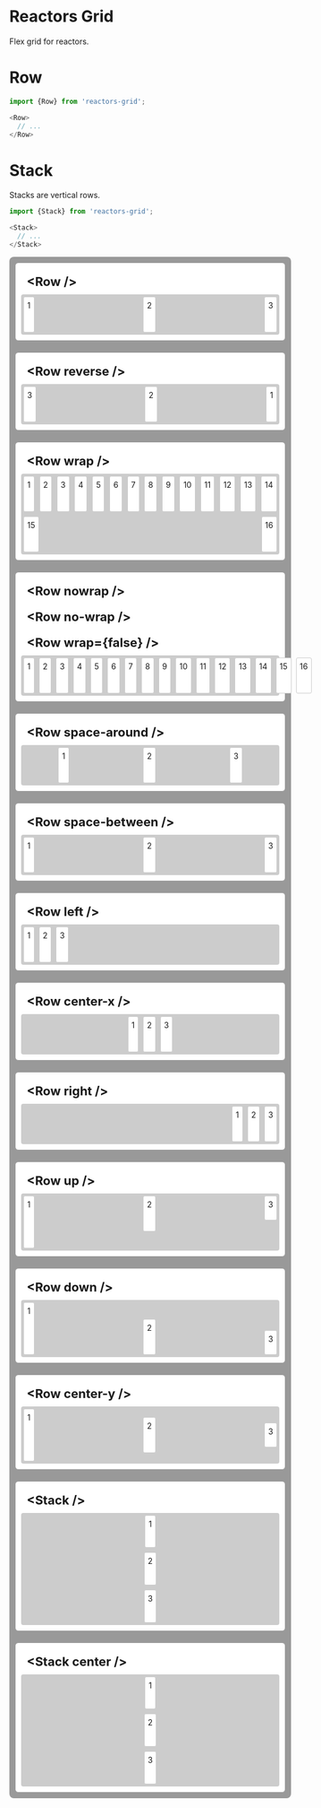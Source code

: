 Reactors Grid
===

Flex grid for reactors.

# Row

```javascript
import {Row} from 'reactors-grid';

<Row>
  // ...
</Row>
```

# Stack

Stacks are vertical rows.

```javascript
import {Stack} from 'reactors-grid';

<Stack>
  // ...
</Stack>
```

<div data-reactroot="" style="display: flex; flex-direction: column; justify-content: space-between; align-items: stretch; border-width: 5px; background-color: rgb(153, 153, 153); border-radius: 8px;"><div style="display: flex; flex-direction: column; justify-content: space-between; align-items: stretch; border: 1px solid rgb(153, 153, 153); padding: 10px; margin: 10px; background-color: white; border-radius: 6px;"><div style="padding: 10px; font-weight: bold; font-size: 22px;">&lt;Row /&gt;</div><div style="display: flex; align-items: center; flex-flow: row nowrap; justify-content: space-between; background-color: rgb(204, 204, 204); border-radius: 4px;"><div style="border: 1px solid rgb(204, 204, 204); padding: 6px; margin: 4px; border-radius: 3px; background-color: white; height: 50px;">1</div><div style="border: 1px solid rgb(204, 204, 204); padding: 6px; margin: 4px; border-radius: 3px; background-color: white; height: 50px;">2</div><div style="border: 1px solid rgb(204, 204, 204); padding: 6px; margin: 4px; border-radius: 3px; background-color: white; height: 50px;">3</div></div></div><div style="display: flex; flex-direction: column; justify-content: space-between; align-items: stretch; border: 1px solid rgb(153, 153, 153); padding: 10px; margin: 10px; background-color: white; border-radius: 6px;"><div style="padding: 10px; font-weight: bold; font-size: 22px;">&lt;Row reverse /&gt;</div><div style="display: flex; align-items: center; flex-flow: row-reverse nowrap; justify-content: space-between; background-color: rgb(204, 204, 204); border-radius: 4px;"><div style="border: 1px solid rgb(204, 204, 204); padding: 6px; margin: 4px; border-radius: 3px; background-color: white; height: 50px;">1</div><div style="border: 1px solid rgb(204, 204, 204); padding: 6px; margin: 4px; border-radius: 3px; background-color: white; height: 50px;">2</div><div style="border: 1px solid rgb(204, 204, 204); padding: 6px; margin: 4px; border-radius: 3px; background-color: white; height: 50px;">3</div></div></div><div style="display: flex; flex-direction: column; justify-content: space-between; align-items: stretch; border: 1px solid rgb(153, 153, 153); padding: 10px; margin: 10px; background-color: white; border-radius: 6px;"><div style="padding: 10px; font-weight: bold; font-size: 22px;">&lt;Row wrap /&gt;</div><div style="display: flex; align-items: center; flex-flow: row wrap; justify-content: space-between; background-color: rgb(204, 204, 204); border-radius: 4px;"><div style="border: 1px solid rgb(204, 204, 204); padding: 6px; margin: 4px; border-radius: 3px; background-color: white; height: 50px;">1</div><div style="border: 1px solid rgb(204, 204, 204); padding: 6px; margin: 4px; border-radius: 3px; background-color: white; height: 50px;">2</div><div style="border: 1px solid rgb(204, 204, 204); padding: 6px; margin: 4px; border-radius: 3px; background-color: white; height: 50px;">3</div><div style="border: 1px solid rgb(204, 204, 204); padding: 6px; margin: 4px; border-radius: 3px; background-color: white; height: 50px;">4</div><div style="border: 1px solid rgb(204, 204, 204); padding: 6px; margin: 4px; border-radius: 3px; background-color: white; height: 50px;">5</div><div style="border: 1px solid rgb(204, 204, 204); padding: 6px; margin: 4px; border-radius: 3px; background-color: white; height: 50px;">6</div><div style="border: 1px solid rgb(204, 204, 204); padding: 6px; margin: 4px; border-radius: 3px; background-color: white; height: 50px;">7</div><div style="border: 1px solid rgb(204, 204, 204); padding: 6px; margin: 4px; border-radius: 3px; background-color: white; height: 50px;">8</div><div style="border: 1px solid rgb(204, 204, 204); padding: 6px; margin: 4px; border-radius: 3px; background-color: white; height: 50px;">9</div><div style="border: 1px solid rgb(204, 204, 204); padding: 6px; margin: 4px; border-radius: 3px; background-color: white; height: 50px;">10</div><div style="border: 1px solid rgb(204, 204, 204); padding: 6px; margin: 4px; border-radius: 3px; background-color: white; height: 50px;">11</div><div style="border: 1px solid rgb(204, 204, 204); padding: 6px; margin: 4px; border-radius: 3px; background-color: white; height: 50px;">12</div><div style="border: 1px solid rgb(204, 204, 204); padding: 6px; margin: 4px; border-radius: 3px; background-color: white; height: 50px;">13</div><div style="border: 1px solid rgb(204, 204, 204); padding: 6px; margin: 4px; border-radius: 3px; background-color: white; height: 50px;">14</div><div style="border: 1px solid rgb(204, 204, 204); padding: 6px; margin: 4px; border-radius: 3px; background-color: white; height: 50px;">15</div><div style="border: 1px solid rgb(204, 204, 204); padding: 6px; margin: 4px; border-radius: 3px; background-color: white; height: 50px;">16</div></div></div><div style="display: flex; flex-direction: column; justify-content: space-between; align-items: stretch; border: 1px solid rgb(153, 153, 153); padding: 10px; margin: 10px; background-color: white; border-radius: 6px;"><div style="padding: 10px; font-weight: bold; font-size: 22px;">&lt;Row nowrap /&gt;</div><div style="padding: 10px; font-weight: bold; font-size: 22px;">&lt;Row no-wrap /&gt;</div><div style="padding: 10px; font-weight: bold; font-size: 22px;">&lt;Row wrap={false} /&gt;</div><div style="display: flex; align-items: center; flex-flow: row nowrap; justify-content: space-between; background-color: rgb(204, 204, 204); border-radius: 4px;"><div style="border: 1px solid rgb(204, 204, 204); padding: 6px; margin: 4px; border-radius: 3px; background-color: white; height: 50px;">1</div><div style="border: 1px solid rgb(204, 204, 204); padding: 6px; margin: 4px; border-radius: 3px; background-color: white; height: 50px;">2</div><div style="border: 1px solid rgb(204, 204, 204); padding: 6px; margin: 4px; border-radius: 3px; background-color: white; height: 50px;">3</div><div style="border: 1px solid rgb(204, 204, 204); padding: 6px; margin: 4px; border-radius: 3px; background-color: white; height: 50px;">4</div><div style="border: 1px solid rgb(204, 204, 204); padding: 6px; margin: 4px; border-radius: 3px; background-color: white; height: 50px;">5</div><div style="border: 1px solid rgb(204, 204, 204); padding: 6px; margin: 4px; border-radius: 3px; background-color: white; height: 50px;">6</div><div style="border: 1px solid rgb(204, 204, 204); padding: 6px; margin: 4px; border-radius: 3px; background-color: white; height: 50px;">7</div><div style="border: 1px solid rgb(204, 204, 204); padding: 6px; margin: 4px; border-radius: 3px; background-color: white; height: 50px;">8</div><div style="border: 1px solid rgb(204, 204, 204); padding: 6px; margin: 4px; border-radius: 3px; background-color: white; height: 50px;">9</div><div style="border: 1px solid rgb(204, 204, 204); padding: 6px; margin: 4px; border-radius: 3px; background-color: white; height: 50px;">10</div><div style="border: 1px solid rgb(204, 204, 204); padding: 6px; margin: 4px; border-radius: 3px; background-color: white; height: 50px;">11</div><div style="border: 1px solid rgb(204, 204, 204); padding: 6px; margin: 4px; border-radius: 3px; background-color: white; height: 50px;">12</div><div style="border: 1px solid rgb(204, 204, 204); padding: 6px; margin: 4px; border-radius: 3px; background-color: white; height: 50px;">13</div><div style="border: 1px solid rgb(204, 204, 204); padding: 6px; margin: 4px; border-radius: 3px; background-color: white; height: 50px;">14</div><div style="border: 1px solid rgb(204, 204, 204); padding: 6px; margin: 4px; border-radius: 3px; background-color: white; height: 50px;">15</div><div style="border: 1px solid rgb(204, 204, 204); padding: 6px; margin: 4px; border-radius: 3px; background-color: white; height: 50px;">16</div></div></div><div style="display: flex; flex-direction: column; justify-content: space-between; align-items: stretch; border: 1px solid rgb(153, 153, 153); padding: 10px; margin: 10px; background-color: white; border-radius: 6px;"><div style="padding: 10px; font-weight: bold; font-size: 22px;">&lt;Row space-around /&gt;</div><div style="display: flex; align-items: center; flex-flow: row nowrap; justify-content: space-around; background-color: rgb(204, 204, 204); border-radius: 4px;"><div style="border: 1px solid rgb(204, 204, 204); padding: 6px; margin: 4px; border-radius: 3px; background-color: white; height: 50px;">1</div><div style="border: 1px solid rgb(204, 204, 204); padding: 6px; margin: 4px; border-radius: 3px; background-color: white; height: 50px;">2</div><div style="border: 1px solid rgb(204, 204, 204); padding: 6px; margin: 4px; border-radius: 3px; background-color: white; height: 50px;">3</div></div></div><div style="display: flex; flex-direction: column; justify-content: space-between; align-items: stretch; border: 1px solid rgb(153, 153, 153); padding: 10px; margin: 10px; background-color: white; border-radius: 6px;"><div style="padding: 10px; font-weight: bold; font-size: 22px;">&lt;Row space-between /&gt;</div><div style="display: flex; align-items: center; flex-flow: row nowrap; justify-content: space-between; background-color: rgb(204, 204, 204); border-radius: 4px;"><div style="border: 1px solid rgb(204, 204, 204); padding: 6px; margin: 4px; border-radius: 3px; background-color: white; height: 50px;">1</div><div style="border: 1px solid rgb(204, 204, 204); padding: 6px; margin: 4px; border-radius: 3px; background-color: white; height: 50px;">2</div><div style="border: 1px solid rgb(204, 204, 204); padding: 6px; margin: 4px; border-radius: 3px; background-color: white; height: 50px;">3</div></div></div><div style="display: flex; flex-direction: column; justify-content: space-between; align-items: stretch; border: 1px solid rgb(153, 153, 153); padding: 10px; margin: 10px; background-color: white; border-radius: 6px;"><div style="padding: 10px; font-weight: bold; font-size: 22px;">&lt;Row left /&gt;</div><div style="display: flex; align-items: center; flex-flow: row nowrap; justify-content: flex-start; background-color: rgb(204, 204, 204); border-radius: 4px;"><div style="border: 1px solid rgb(204, 204, 204); padding: 6px; margin: 4px; border-radius: 3px; background-color: white; height: 50px;">1</div><div style="border: 1px solid rgb(204, 204, 204); padding: 6px; margin: 4px; border-radius: 3px; background-color: white; height: 50px;">2</div><div style="border: 1px solid rgb(204, 204, 204); padding: 6px; margin: 4px; border-radius: 3px; background-color: white; height: 50px;">3</div></div></div><div style="display: flex; flex-direction: column; justify-content: space-between; align-items: stretch; border: 1px solid rgb(153, 153, 153); padding: 10px; margin: 10px; background-color: white; border-radius: 6px;"><div style="padding: 10px; font-weight: bold; font-size: 22px;">&lt;Row center-x /&gt;</div><div style="display: flex; align-items: center; flex-flow: row nowrap; justify-content: center; background-color: rgb(204, 204, 204); border-radius: 4px;"><div style="border: 1px solid rgb(204, 204, 204); padding: 6px; margin: 4px; border-radius: 3px; background-color: white; height: 50px;">1</div><div style="border: 1px solid rgb(204, 204, 204); padding: 6px; margin: 4px; border-radius: 3px; background-color: white; height: 50px;">2</div><div style="border: 1px solid rgb(204, 204, 204); padding: 6px; margin: 4px; border-radius: 3px; background-color: white; height: 50px;">3</div></div></div><div style="display: flex; flex-direction: column; justify-content: space-between; align-items: stretch; border: 1px solid rgb(153, 153, 153); padding: 10px; margin: 10px; background-color: white; border-radius: 6px;"><div style="padding: 10px; font-weight: bold; font-size: 22px;">&lt;Row right /&gt;</div><div style="display: flex; align-items: center; flex-flow: row nowrap; justify-content: flex-end; background-color: rgb(204, 204, 204); border-radius: 4px;"><div style="border: 1px solid rgb(204, 204, 204); padding: 6px; margin: 4px; border-radius: 3px; background-color: white; height: 50px;">1</div><div style="border: 1px solid rgb(204, 204, 204); padding: 6px; margin: 4px; border-radius: 3px; background-color: white; height: 50px;">2</div><div style="border: 1px solid rgb(204, 204, 204); padding: 6px; margin: 4px; border-radius: 3px; background-color: white; height: 50px;">3</div></div></div><div style="display: flex; flex-direction: column; justify-content: space-between; align-items: stretch; border: 1px solid rgb(153, 153, 153); padding: 10px; margin: 10px; background-color: white; border-radius: 6px;"><div style="padding: 10px; font-weight: bold; font-size: 22px;">&lt;Row up /&gt;</div><div style="display: flex; align-items: flex-start; flex-flow: row nowrap; justify-content: space-between; background-color: rgb(204, 204, 204); border-radius: 4px;"><div style="border: 1px solid rgb(204, 204, 204); padding: 6px; margin: 4px; border-radius: 3px; background-color: white; height: 80px;">1</div><div style="border: 1px solid rgb(204, 204, 204); padding: 6px; margin: 4px; border-radius: 3px; background-color: white; height: 50px;">2</div><div style="border: 1px solid rgb(204, 204, 204); padding: 6px; margin: 4px; border-radius: 3px; background-color: white; height: 30px;">3</div></div></div><div style="display: flex; flex-direction: column; justify-content: space-between; align-items: stretch; border: 1px solid rgb(153, 153, 153); padding: 10px; margin: 10px; background-color: white; border-radius: 6px;"><div style="padding: 10px; font-weight: bold; font-size: 22px;">&lt;Row down /&gt;</div><div style="display: flex; align-items: flex-end; flex-flow: row nowrap; justify-content: space-between; background-color: rgb(204, 204, 204); border-radius: 4px;"><div style="border: 1px solid rgb(204, 204, 204); padding: 6px; margin: 4px; border-radius: 3px; background-color: white; height: 80px;">1</div><div style="border: 1px solid rgb(204, 204, 204); padding: 6px; margin: 4px; border-radius: 3px; background-color: white; height: 50px;">2</div><div style="border: 1px solid rgb(204, 204, 204); padding: 6px; margin: 4px; border-radius: 3px; background-color: white; height: 30px;">3</div></div></div><div style="display: flex; flex-direction: column; justify-content: space-between; align-items: stretch; border: 1px solid rgb(153, 153, 153); padding: 10px; margin: 10px; background-color: white; border-radius: 6px;"><div style="padding: 10px; font-weight: bold; font-size: 22px;">&lt;Row center-y /&gt;</div><div style="display: flex; align-items: center; flex-flow: row nowrap; justify-content: space-between; background-color: rgb(204, 204, 204); border-radius: 4px;"><div style="border: 1px solid rgb(204, 204, 204); padding: 6px; margin: 4px; border-radius: 3px; background-color: white; height: 80px;">1</div><div style="border: 1px solid rgb(204, 204, 204); padding: 6px; margin: 4px; border-radius: 3px; background-color: white; height: 50px;">2</div><div style="border: 1px solid rgb(204, 204, 204); padding: 6px; margin: 4px; border-radius: 3px; background-color: white; height: 30px;">3</div></div></div><div style="display: flex; flex-direction: column; justify-content: space-between; align-items: stretch; border: 1px solid rgb(153, 153, 153); padding: 10px; margin: 10px; background-color: white; border-radius: 6px;"><div style="padding: 10px; font-weight: bold; font-size: 22px;">&lt;Stack /&gt;</div><div style="display: flex; flex-direction: column; justify-content: space-between; align-items: center; border-width: 5px; background-color: rgb(204, 204, 204); border-radius: 4px; height: 200px;"><div style="border: 1px solid rgb(204, 204, 204); padding: 6px; margin: 4px; border-radius: 3px; background-color: white; height: 50px;">1</div><div style="border: 1px solid rgb(204, 204, 204); padding: 6px; margin: 4px; border-radius: 3px; background-color: white; height: 50px;">2</div><div style="border: 1px solid rgb(204, 204, 204); padding: 6px; margin: 4px; border-radius: 3px; background-color: white; height: 50px;">3</div></div></div><div style="display: flex; flex-direction: column; justify-content: space-between; align-items: stretch; border: 1px solid rgb(153, 153, 153); padding: 10px; margin: 10px; background-color: white; border-radius: 6px;"><div style="padding: 10px; font-weight: bold; font-size: 22px;">&lt;Stack center /&gt;</div><div style="display: flex; flex-direction: column; justify-content: center; align-items: center; border-width: 5px; background-color: rgb(204, 204, 204); border-radius: 4px; height: 200px;"><div style="border: 1px solid rgb(204, 204, 204); padding: 6px; margin: 4px; border-radius: 3px; background-color: white; height: 50px;">1</div><div style="border: 1px solid rgb(204, 204, 204); padding: 6px; margin: 4px; border-radius: 3px; background-color: white; height: 50px;">2</div><div style="border: 1px solid rgb(204, 204, 204); padding: 6px; margin: 4px; border-radius: 3px; background-color: white; height: 50px;">3</div></div></div></div>
